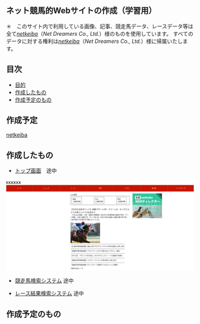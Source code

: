 ## ネット競馬的Webサイトの作成（学習用）

＊　このサイト内で利用している画像、記事、競走馬データ、レースデータ等は全て[*netkeiba*](https://www.netkeiba.com/)（*Net Dreamers Co., Ltd.*）様のものを使用しています。
すべてのデータに対する権利は[*netkeiba*](https://www.netkeiba.com/)（*Net Dreamers Co., Ltd.*）様に帰属いたします。

## 目次

* [目的](#目的)
* [作成したもの](#作成したもの)
* [作成予定のもの](#作成予定のもの)

## 作成予定

[netkeiba](https://www.netkeiba.com/)

## 作成したもの

* [トップ画面](/src/main/resources/templates/index.html)　途中

![indexPage](/documents/indexPage.png)

* [競走馬検索システム](/src/main/resources/templates/horseProfile.html) 途中

* [レース結果検索システム](/src/main/resources/templates/inputRace.html) 途中

## 作成予定のもの
